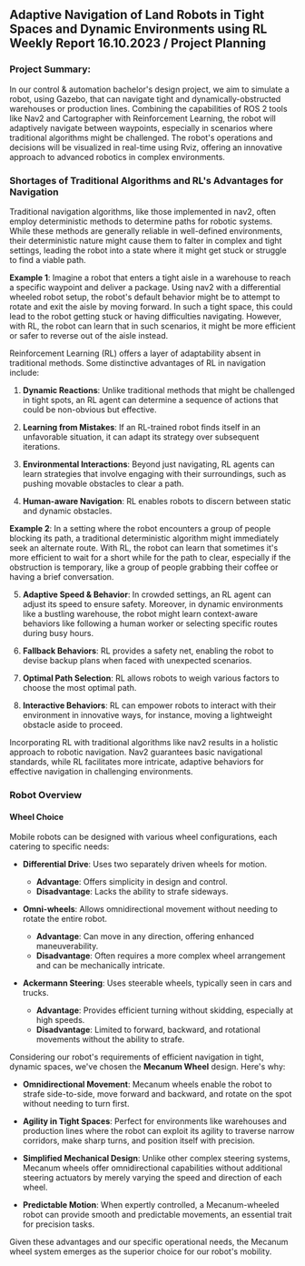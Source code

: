 ## Adaptive Navigation of Land Robots in Tight Spaces and Dynamic Environments using RL Weekly Report 16.10.2023 / Project Planning

### Project Summary:
In our control & automation bachelor's design project, we aim to simulate a robot, using Gazebo, that can navigate tight and dynamically-obstructed warehouses or production lines. Combining the capabilities of ROS 2 tools like Nav2 and Cartographer with Reinforcement Learning, the robot will adaptively navigate between waypoints, especially in scenarios where traditional algorithms might be challenged. The robot's operations and decisions will be visualized in real-time using Rviz, offering an innovative approach to advanced robotics in complex environments.

### Shortages of Traditional Algorithms and RL's Advantages for Navigation

Traditional navigation algorithms, like those implemented in nav2, often employ deterministic methods to determine paths for robotic systems. While these methods are generally reliable in well-defined environments, their deterministic nature might cause them to falter in complex and tight settings, leading the robot into a state where it might get stuck or struggle to find a viable path.

**Example 1**: Imagine a robot that enters a tight aisle in a warehouse to reach a specific waypoint and deliver a package. Using nav2 with a differential wheeled robot setup, the robot's default behavior might be to attempt to rotate and exit the aisle by moving forward. In such a tight space, this could lead to the robot getting stuck or having difficulties navigating. However, with RL, the robot can learn that in such scenarios, it might be more efficient or safer to reverse out of the aisle instead.

Reinforcement Learning (RL) offers a layer of adaptability absent in traditional methods. Some distinctive advantages of RL in navigation include:

1. **Dynamic Reactions**: Unlike traditional methods that might be challenged in tight spots, an RL agent can determine a sequence of actions that could be non-obvious but effective.

2. **Learning from Mistakes**: If an RL-trained robot finds itself in an unfavorable situation, it can adapt its strategy over subsequent iterations.

3. **Environmental Interactions**: Beyond just navigating, RL agents can learn strategies that involve engaging with their surroundings, such as pushing movable obstacles to clear a path.

4. **Human-aware Navigation**: RL enables robots to discern between static and dynamic obstacles. 

**Example 2**: In a setting where the robot encounters a group of people blocking its path, a traditional deterministic algorithm might immediately seek an alternate route. With RL, the robot can learn that sometimes it's more efficient to wait for a short while for the path to clear, especially if the obstruction is temporary, like a group of people grabbing their coffee or having a brief conversation.

5. **Adaptive Speed & Behavior**: In crowded settings, an RL agent can adjust its speed to ensure safety. Moreover, in dynamic environments like a bustling warehouse, the robot might learn context-aware behaviors like following a human worker or selecting specific routes during busy hours.

6. **Fallback Behaviors**: RL provides a safety net, enabling the robot to devise backup plans when faced with unexpected scenarios.

7. **Optimal Path Selection**: RL allows robots to weigh various factors to choose the most optimal path.

8. **Interactive Behaviors**: RL can empower robots to interact with their environment in innovative ways, for instance, moving a lightweight obstacle aside to proceed.

Incorporating RL with traditional algorithms like nav2 results in a holistic approach to robotic navigation. Nav2 guarantees basic navigational standards, while RL facilitates more intricate, adaptive behaviors for effective navigation in challenging environments.

### Robot Overview

#### Wheel Choice

Mobile robots can be designed with various wheel configurations, each catering to specific needs:

- **Differential Drive**: Uses two separately driven wheels for motion.
  - **Advantage**: Offers simplicity in design and control.
  - **Disadvantage**: Lacks the ability to strafe sideways.

- **Omni-wheels**: Allows omnidirectional movement without needing to rotate the entire robot.
  - **Advantage**: Can move in any direction, offering enhanced maneuverability.
  - **Disadvantage**: Often requires a more complex wheel arrangement and can be mechanically intricate.

- **Ackermann Steering**: Uses steerable wheels, typically seen in cars and trucks.
  - **Advantage**: Provides efficient turning without skidding, especially at high speeds.
  - **Disadvantage**: Limited to forward, backward, and rotational movements without the ability to strafe.

Considering our robot's requirements of efficient navigation in tight, dynamic spaces, we've chosen the **Mecanum Wheel** design. Here's why:

- **Omnidirectional Movement**: Mecanum wheels enable the robot to strafe side-to-side, move forward and backward, and rotate on the spot without needing to turn first.

- **Agility in Tight Spaces**: Perfect for environments like warehouses and production lines where the robot can exploit its agility to traverse narrow corridors, make sharp turns, and position itself with precision.

- **Simplified Mechanical Design**: Unlike other complex steering systems, Mecanum wheels offer omnidirectional capabilities without additional steering actuators by merely varying the speed and direction of each wheel.

- **Predictable Motion**: When expertly controlled, a Mecanum-wheeled robot can provide smooth and predictable movements, an essential trait for precision tasks.

Given these advantages and our specific operational needs, the Mecanum wheel system emerges as the superior choice for our robot's mobility.

